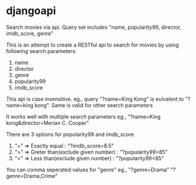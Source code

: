 # djangoapi
Search movies via api. Query set includes "name, popularity99, director, imdb_score, genre" 

This is an attempt to create a RESTful api to search for movies by using following search parameters:

1. name
2. director
3. genre
4. popularity99
5. imdb_score

This api is case insensitive.
eg., query "?name=King Kong" is euivalent to "?name=king kong". Same is valid for other search parameters

It works well with multiple search parameters
eg., "?name=King kong&director=Merian C. Cooper"

There are 3 options for popularity99 and imdb_score
1. "="  => Exactly equal : "?imdb_score=8.5"
2. ">"	=> Greter than(exclude given number) : "?popularity99>85"
3. "<" 	=> Less than(exclude given number) : "?popularity99<85"

You can comma seperated values for "genre"
eg., "?genre=Drama"
	 "?genre=Drama,Crime"